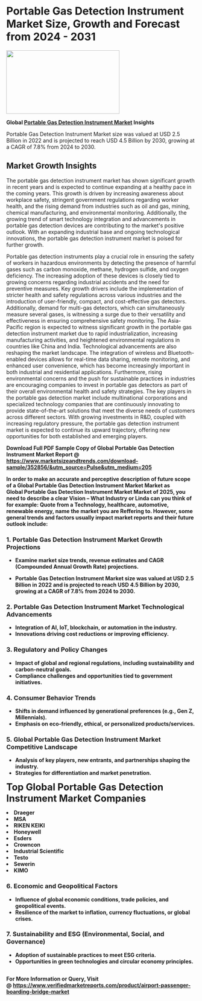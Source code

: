 <H1>Portable Gas Detection Instrument Market Size, Growth and Forecast from 2024 - 2031</H1><img class="aligncenter size-medium wp-image-584254" src="https://thirdeyenews.in/wp-content/uploads/2024/09/Global-Market-Research-300x168.jpeg" alt="" width="300" height="168" /><p><strong>Global&nbsp;<a href="https://www.marketsizeandtrends.com/download-sample/352856/&amp;utm_source=Pulse&amp;utm_medium=205">Portable Gas Detection Instrument Market</a> Insights</strong></p><p>Portable Gas Detection Instrument Market size was valued at USD 2.5 Billion in 2022 and is projected to reach USD 4.5 Billion by 2030, growing at a CAGR of 7.8% from 2024 to 2030.</p><p><h2>Market Growth Insights</h2> <p>The portable gas detection instrument market has shown significant growth in recent years and is expected to continue expanding at a healthy pace in the coming years. This growth is driven by increasing awareness about workplace safety, stringent government regulations regarding worker health, and the rising demand from industries such as oil and gas, mining, chemical manufacturing, and environmental monitoring. Additionally, the growing trend of smart technology integration and advancements in portable gas detection devices are contributing to the market's positive outlook. With an expanding industrial base and ongoing technological innovations, the portable gas detection instrument market is poised for further growth.</p> <p><strong></strong></p> <p>Portable gas detection instruments play a crucial role in ensuring the safety of workers in hazardous environments by detecting the presence of harmful gases such as carbon monoxide, methane, hydrogen sulfide, and oxygen deficiency. The increasing adoption of these devices is closely tied to growing concerns regarding industrial accidents and the need for preventive measures. Key growth drivers include the implementation of stricter health and safety regulations across various industries and the introduction of user-friendly, compact, and cost-effective gas detectors. Additionally, demand for multi-gas detectors, which can simultaneously measure several gases, is witnessing a surge due to their versatility and effectiveness in ensuring comprehensive safety monitoring. The Asia-Pacific region is expected to witness significant growth in the portable gas detection instrument market due to rapid industrialization, increasing manufacturing activities, and heightened environmental regulations in countries like China and India. Technological advancements are also reshaping the market landscape. The integration of wireless and Bluetooth-enabled devices allows for real-time data sharing, remote monitoring, and enhanced user convenience, which has become increasingly important in both industrial and residential applications. Furthermore, rising environmental concerns and the push for sustainable practices in industries are encouraging companies to invest in portable gas detectors as part of their overall environmental health and safety strategies. The key players in the portable gas detection market include multinational corporations and specialized technology companies that are continuously innovating to provide state-of-the-art solutions that meet the diverse needs of customers across different sectors. With growing investments in R&D, coupled with increasing regulatory pressure, the portable gas detection instrument market is expected to continue its upward trajectory, offering new opportunities for both established and emerging players. <p><strong></p><p><span class=""><strong>Download Full PDF Sample Copy of Global Portable Gas Detection Instrument Market Report</strong> @ <a href="https://www.marketsizeandtrends.com/download-sample/352856/&amp;utm_source=Pulse&amp;utm_medium=205" target="_blank">https://www.marketsizeandtrends.com/download-sample/352856/&amp;utm_source=Pulse&amp;utm_medium=205</a></span></p><p>In order to make an accurate and perceptive description of future scope of a Global&nbsp;Portable Gas Detection Instrument Market Market as Global&nbsp;Portable Gas Detection Instrument Market Market of 2025, you need to describe a clear Vision &ndash; What Industry or Linda can you think of for example: Quote from a Technology, healthcare, automotive, renewable energy, name the market you are Reffering to. However, some general trends and factors usually impact market reports and their future outlook include:</p><h3>1.&nbsp;<strong>Portable Gas Detection Instrument Market Growth Projections</strong></h3><ul><li>Examine market size trends, revenue estimates and CAGR (Compounded Annual Growth Rate) projections.</li><li><p>Portable Gas Detection Instrument Market size was valued at USD 2.5 Billion in 2022 and is projected to reach USD 4.5 Billion by 2030, growing at a CAGR of 7.8% from 2024 to 2030.</p></li></ul><h3>2.&nbsp;<strong>Portable Gas Detection Instrument Market Technological Advancements</strong></h3><ul><li>Integration of AI, IoT, blockchain, or automation in the industry.</li><li>Innovations driving cost reductions or improving efficiency.</li></ul><h3>3.&nbsp;<strong>Regulatory and Policy Changes</strong></h3><ul><li>Impact of global and regional regulations, including sustainability and carbon-neutral goals.</li><li>Compliance challenges and opportunities tied to government initiatives.</li></ul><h3>4.&nbsp;<strong>Consumer Behavior Trends</strong></h3><ul><li>Shifts in demand influenced by generational preferences (e.g., Gen Z, Millennials).</li><li>Emphasis on eco-friendly, ethical, or personalized products/services.</li></ul><h3>5.&nbsp;<strong>Global Portable Gas Detection Instrument Market Competitive Landscape</strong></h3><ul><li>Analysis of key players, new entrants, and partnerships shaping the industry.</li><li>Strategies for differentiation and market penetration.</li></ul><p data-pm-slice="1 1 []"><span style="color: inherit; font-family: inherit; font-size: 25px;">Top Global Portable Gas Detection Instrument Market Companies</span></p><div class="" data-test-id=""><p><li>Draeger</li><li> MSA</li><li> RIKEN KEIKI</li><li> Honeywell</li><li> Esders</li><li> Crowncon</li><li> Industrial Scientific</li><li> Testo</li><li> Sewerin</li><li> KIMO</li></p></div><h3>6.&nbsp;<strong>Economic and Geopolitical Factors</strong></h3><ul><li>Influence of global economic conditions, trade policies, and geopolitical events.</li><li>Resilience of the market to inflation, currency fluctuations, or global crises.</li></ul><h3>7.&nbsp;<strong>Sustainability and ESG (Environmental, Social, and Governance)</strong></h3><ul><li>Adoption of sustainable practices to meet ESG criteria.</li><li>Opportunities in green technologies and circular economy principles.</li></ul><h2><strong style="font-size: 14px;">For More Information or Query, Visit @&nbsp;</strong><a style="background-color: #ffffff; font-size: 14px;" href="https://www.marketsizeandtrends.com/report/portable-gas-detection-instrument-market/" target="_blank">https://www.verifiedmarketreports.com/product/airport-passenger-boarding-bridge-market</a></h2>
